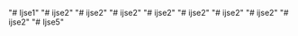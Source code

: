 "# Ijse1" 
"# ijse2" 
"# ijse2" 
"# ijse2" 
"# ijse2" 
"# ijse2" 
"# ijse2" 
"# ijse2" 
"# ijse2" 
"# Ijse5" 
